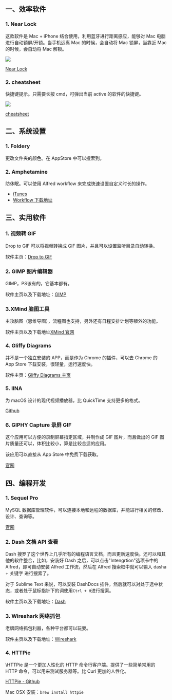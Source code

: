 ## 一、效率软件

### 1. Near Lock

这款软件是 Mac + iPhone 结合使用，利用蓝牙进行距离感应，能够对 Mac 电脑进行自动锁屏/开锁。当手机远离 Mac 的时候，会自动将 Mac 锁屏，当靠近 Mac 的时候，会自动将 Mac 解锁。

![](http://7xkt52.com1.z0.glb.clouddn.com/markdown/1480985999380.png)

[Near Lock](http://nearlock.me/)

### 2. cheatsheet

快捷键提示。只需要长按 cmd，可弹出当前 active 的软件的快捷键。

![](http://7xkt52.com1.z0.glb.clouddn.com/markdown/1480990487746.png)

[cheatsheet](https://www.mediaatelier.com/CheatSheet/)

## 二、系统设置

### 1. Foldery

更改文件夹的颜色。在 AppStore 中可以搜索到。

### 2. Amphetamine

防休眠。可以使用 Alfred workflow 来完成快速设置自定义时长的操作。

* [iTunes](https://itunes.apple.com/app/amphetamine/id937984704?mt=12)
* [Workflow 下载地址](https://link.zhihu.com/?target=http%3A//www.packal.org/workflow/amphetamine-control)

## 三、实用软件

### 1. 视频转 GIF

Drop to GIF 可以将视频转换成 GIF 图片，并且可以设置监听目录自动转换。

软件主页：[Drop to GIF](https://github.com/mortenjust/droptogif)

### 2. GIMP 图片编辑器

GIMP，PS该有的，它基本都有。

软件主页以及下载地址：[GIMP](http://www.gimp.org/)

### 3.XMind 脑图工具

主攻脑图（思维导图），流程图也支持，另外还有日程安排计划等额外的功能。

软件主页以及下载地址[XMind 官网](http://www.xmind.net/)

### 4. Gliffy Diagrams

并不是一个独立安装的 APP，而是作为 Chrome 的插件，可以去 Chrome 的 App Store 下载安装，很轻量，运行速度快。

软件主页：[Gliffy Diagrams 主页](https://www.gliffy.com/)

### 5. IINA

为 macOS 设计的现代视频播放器，比 QuickTime 支持更多的格式。

[Github](https://github.com/lhc70000/iina)

### 6. GIPHY Capture 录屏 GIF

这个应用可以方便的录制屏幕指定区域，并制作成 GIF 图片，而且做出的 GIF 图片质量还可以，体积比较小，算是比较合适的应用。

该应用可以直接从 App Store 中免费下载获取。

[官网](https://giphy.com/apps/giphycapture)

## 四、编程开发

### 1. Sequel Pro

MySQL 数据库管理软件，可以连接本地和远程的数据库，并能进行相关的修改、设计、查询等。

[官网](http://www.sequelpro.com/)

### 2. Dash 文档 API 查看

Dash 搜罗了这个世界上几乎所有的编程语言文档，而且更新速度快。还可以和其他的软件整合，比如，安装好 Dash 之后，可以点击"Intengrtion"选项卡中的 Alfred，即可自动安装 Alfred 工作流，然后在 Alfred 搜索框中就可以输入 dasha + 关键字 进行搜索了。

对于 Sublime Text 来说，可以安装 DashDocs 插件，然后就可以对处于选中状态，或者处于鼠标指针下的词使用`Ctrl + H`进行搜索。

软件主页以及下载地址：[Dash](https://kapeli.com/dash)

### 3. Wireshark 网络抓包

老牌网络抓包利器，各种平台都可以玩耍。

软件主页以及下载地址：[Wireshark](https://www.wireshark.org/)

### 4. HTTPie

\HTTPie 是一个更加人性化的 HTTP 命令行客户端。提供了一些简单常用的 HTTP 命令，可以用来测试服务器等。比 Curl 更加的人性化。

[HTTPie - Github](https://github.com/jkbrzt/httpie)

Mac OSX 安装：`brew install httpie`


